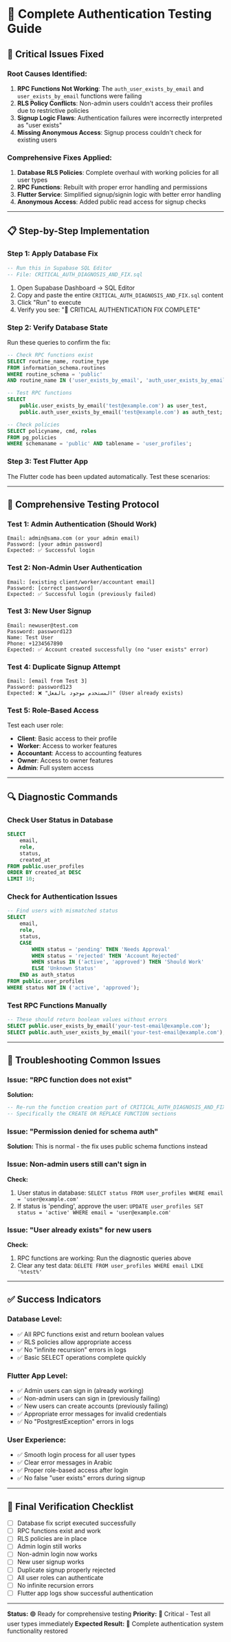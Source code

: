 # 🔧 Complete Authentication Testing Guide

## 🚨 Critical Issues Fixed

### **Root Causes Identified:**
1. **RPC Functions Not Working**: The `auth_user_exists_by_email` and `user_exists_by_email` functions were failing
2. **RLS Policy Conflicts**: Non-admin users couldn't access their profiles due to restrictive policies
3. **Signup Logic Flaws**: Authentication failures were incorrectly interpreted as "user exists"
4. **Missing Anonymous Access**: Signup process couldn't check for existing users

### **Comprehensive Fixes Applied:**
1. **Database RLS Policies**: Complete overhaul with working policies for all user types
2. **RPC Functions**: Rebuilt with proper error handling and permissions
3. **Flutter Service**: Simplified signup/signin logic with better error handling
4. **Anonymous Access**: Added public read access for signup checks

---

## 📋 Step-by-Step Implementation

### **Step 1: Apply Database Fix**
```sql
-- Run this in Supabase SQL Editor
-- File: CRITICAL_AUTH_DIAGNOSIS_AND_FIX.sql
```

1. Open Supabase Dashboard → SQL Editor
2. Copy and paste the entire `CRITICAL_AUTH_DIAGNOSIS_AND_FIX.sql` content
3. Click "Run" to execute
4. Verify you see: "🎯 CRITICAL AUTHENTICATION FIX COMPLETE"

### **Step 2: Verify Database State**
Run these queries to confirm the fix:

```sql
-- Check RPC functions exist
SELECT routine_name, routine_type 
FROM information_schema.routines 
WHERE routine_schema = 'public' 
AND routine_name IN ('user_exists_by_email', 'auth_user_exists_by_email');

-- Test RPC functions
SELECT 
    public.user_exists_by_email('test@example.com') as user_test,
    public.auth_user_exists_by_email('test@example.com') as auth_test;

-- Check policies
SELECT policyname, cmd, roles 
FROM pg_policies 
WHERE schemaname = 'public' AND tablename = 'user_profiles';
```

### **Step 3: Test Flutter App**
The Flutter code has been updated automatically. Test these scenarios:

---

## 🧪 Comprehensive Testing Protocol

### **Test 1: Admin Authentication (Should Work)**
```
Email: admin@sama.com (or your admin email)
Password: [your admin password]
Expected: ✅ Successful login
```

### **Test 2: Non-Admin User Authentication**
```
Email: [existing client/worker/accountant email]
Password: [correct password]
Expected: ✅ Successful login (previously failed)
```

### **Test 3: New User Signup**
```
Email: newuser@test.com
Password: password123
Name: Test User
Phone: +1234567890
Expected: ✅ Account created successfully (no "user exists" error)
```

### **Test 4: Duplicate Signup Attempt**
```
Email: [email from Test 3]
Password: password123
Expected: ❌ "المستخدم موجود بالفعل" (User already exists)
```

### **Test 5: Role-Based Access**
Test each user role:
- **Client**: Basic access to their profile
- **Worker**: Access to worker features
- **Accountant**: Access to accounting features  
- **Owner**: Access to owner features
- **Admin**: Full system access

---

## 🔍 Diagnostic Commands

### **Check User Status in Database**
```sql
SELECT 
    email,
    role,
    status,
    created_at
FROM public.user_profiles 
ORDER BY created_at DESC 
LIMIT 10;
```

### **Check for Authentication Issues**
```sql
-- Find users with mismatched status
SELECT 
    email,
    role,
    status,
    CASE 
        WHEN status = 'pending' THEN 'Needs Approval'
        WHEN status = 'rejected' THEN 'Account Rejected'
        WHEN status IN ('active', 'approved') THEN 'Should Work'
        ELSE 'Unknown Status'
    END as auth_status
FROM public.user_profiles
WHERE status NOT IN ('active', 'approved');
```

### **Test RPC Functions Manually**
```sql
-- These should return boolean values without errors
SELECT public.user_exists_by_email('your-test-email@example.com');
SELECT public.auth_user_exists_by_email('your-test-email@example.com');
```

---

## 🚨 Troubleshooting Common Issues

### **Issue: "RPC function does not exist"**
**Solution:**
```sql
-- Re-run the function creation part of CRITICAL_AUTH_DIAGNOSIS_AND_FIX.sql
-- Specifically the CREATE OR REPLACE FUNCTION sections
```

### **Issue: "Permission denied for schema auth"**
**Solution:** This is normal - the fix uses public schema functions instead

### **Issue: Non-admin users still can't sign in**
**Check:**
1. User status in database: `SELECT status FROM user_profiles WHERE email = 'user@example.com'`
2. If status is 'pending', approve the user: `UPDATE user_profiles SET status = 'active' WHERE email = 'user@example.com'`

### **Issue: "User already exists" for new users**
**Check:**
1. RPC functions are working: Run the diagnostic queries above
2. Clear any test data: `DELETE FROM user_profiles WHERE email LIKE '%test%'`

---

## ✅ Success Indicators

### **Database Level:**
- ✅ All RPC functions exist and return boolean values
- ✅ RLS policies allow appropriate access
- ✅ No "infinite recursion" errors in logs
- ✅ Basic SELECT operations complete quickly

### **Flutter App Level:**
- ✅ Admin users can sign in (already working)
- ✅ Non-admin users can sign in (previously failing)
- ✅ New users can create accounts (previously failing)
- ✅ Appropriate error messages for invalid credentials
- ✅ No "PostgrestException" errors in logs

### **User Experience:**
- ✅ Smooth login process for all user types
- ✅ Clear error messages in Arabic
- ✅ Proper role-based access after login
- ✅ No false "user exists" errors during signup

---

## 🎯 Final Verification Checklist

- [ ] Database fix script executed successfully
- [ ] RPC functions exist and work
- [ ] RLS policies are in place
- [ ] Admin login still works
- [ ] Non-admin login now works
- [ ] New user signup works
- [ ] Duplicate signup properly rejected
- [ ] All user roles can authenticate
- [ ] No infinite recursion errors
- [ ] Flutter app logs show successful authentication

---

**Status:** 🟢 Ready for comprehensive testing
**Priority:** 🚨 Critical - Test all user types immediately
**Expected Result:** 🎯 Complete authentication system functionality restored
